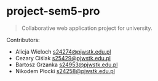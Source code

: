 # project-sem5-pro
> Collaborative web application project for university.

Contributors:
- Alicja Wieloch <s24274@pjwstk.edu.pl>
- Cezary Ciślak <s25429@pjwstk.edu.pl>
- Bartosz Grzanka <s24953@pjwstk.edu.pl>
- Nikodem Płocki <s24258@pjwstk.edu.pl>
